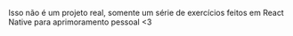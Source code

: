 Isso não é um projeto real, somente um série de exercícios feitos em React Native para aprimoramento pessoal <3
